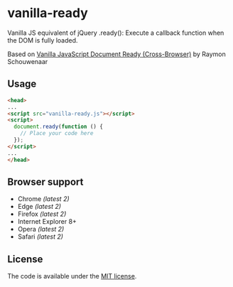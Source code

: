 # vanilla-ready

Vanilla JS equivalent of jQuery .ready(): Execute a callback function when the DOM is fully loaded.

Based on [Vanilla JavaScript Document Ready (Cross-Browser)](https://gist.github.com/raymonschouwenaar/84bc7def8fbfa06ffd84) by Raymon Schouwenaar

## Usage

``` html
<head>
...
<script src="vanilla-ready.js"></script>
<script>
  document.ready(function () {
    // Place your code here
  });
</script>
...
</head>
```

## Browser support

* Chrome *(latest 2)*
* Edge *(latest 2)*
* Firefox *(latest 2)*
* Internet Explorer 8+
* Opera *(latest 2)*
* Safari *(latest 2)*

## License

The code is available under the [MIT license](LICENSE).
